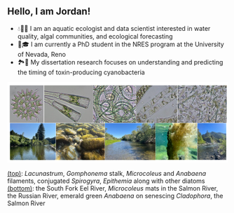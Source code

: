 ## Hello, I am Jordan!

- 💧👩‍💻 I am an aquatic ecologist and data scientist interested in water quality, algal communities, and ecological forecasting
- 🐺🎓 I am currently a PhD student in the NRES program at the University of Nevada, Reno
- 🏞️🦠 My dissertation research focuses on understanding and predicting the timing of toxin-producing cyanobacteria

![Image](https://github.com/jzabrecky/jzabrecky/blob/main/github_banner.png)

<ins>(top)</ins>: *Lacunastrum*, *Gomphonema* stalk, *Microcoleus* and *Anabaena* filaments, conjugated *Spirogyra*, *Epithemia* along with other diatoms
<br> <ins>(bottom)</ins>: the South Fork Eel River, *Microcoleus* mats in the Salmon River, the Russian River, emerald green *Anabaena* on senescing *Cladophora*, the Salmon River

<!--
**jzabrecky/jzabrecky** is a ✨ _special_ ✨ repository because its `README.md` (this file) appears on your GitHub profile.

Here are some ideas to get you started:

- 🔭 I’m currently working on ...
- 🌱 I’m currently learning ...
- 👯 I’m looking to collaborate on ...
- 🤔 I’m looking for help with ...
- 💬 Ask me about ...
- 📫 How to reach me: ...
- 😄 Pronouns: ...
- ⚡ Fun fact: ...
-->
